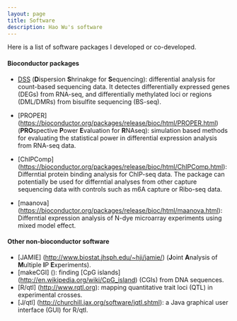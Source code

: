 ```yaml
---
layout: page
title: Software
description: Hao Wu's software 
---
```


Here is a list of software packages I developed or co-developed. 

#### Bioconductor packages 

- [DSS](http://www.bioconductor.org/packages/release/bioc/html/DSS.html) (**D**ispersion **S**hrinakge for **S**equencing): differential analysis for count-based sequencing data. It detectes differentially expressed genes (DEGs) from RNA-seq, and differentially methylated loci or regions (DML/DMRs) from bisulfite sequencing (BS-seq). 

- [PROPER] (https://bioconductor.org/packages/release/bioc/html/PROPER.html) (**PRO**spective **P**ower **E**valuation for **R**NAseq): simulation based methods for evaluating the statistical power in differential expression analysis from RNA-seq data. 

- [ChIPComp] (https://bioconductor.org/packages/release/bioc/html/ChIPComp.html): Differntial protein binding analysis for ChIP-seq data. The package can potentially be used for differntial analyses from other capture sequencing data with controls such as m6A capture or Ribo-seq data. 
 
- [maanova] (https://bioconductor.org/packages/release/bioc/html/maanova.html): Differntial expression analysis of N-dye microarray experiments using mixed model effect. 

#### Other non-bioconductor software
- [JAMIE] (http://www.biostat.jhsph.edu/~hji/jamie/) (**J**oint **A**nalysis of **M**ultiple **I**P **E**xperiments).
- [makeCGI] (): finding [CpG islands] (http://en.wikipedia.org/wiki/CpG_island) (CGIs) from DNA sequences.
- [R/qtl] (http://www.rqtl.org): mapping quantitative trait loci (QTL) in experimental crosses. 
- [J/qtl] (http://churchill.jax.org/software/jqtl.shtml): a Java graphical user interface (GUI) for R/qtl. 